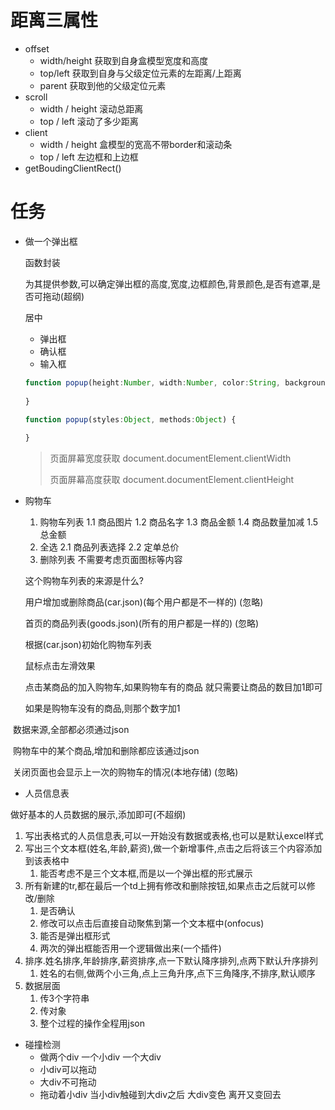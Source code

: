 # 距离三属性

+ offset
  + width/height   获取到自身盒模型宽度和高度
  + top/left  获取到自身与父级定位元素的左距离/上距离
  + parent 获取到他的父级定位元素
+ scroll
  + width / height 滚动总距离
  + top / left 滚动了多少距离
+ client
  + width / height 盒模型的宽高不带border和滚动条
  + top / left 左边框和上边框
+ getBoudingClientRect()

# 任务

+ 做一个弹出框

  函数封装

  为其提供参数,可以确定弹出框的高度,宽度,边框颜色,背景颜色,是否有遮罩,是否可拖动(超纲)

  居中

  + 弹出框
  + 确认框
  + 输入框

  ```TypeScript
  function popup(height:Number, width:Number, color:String, backgroundColor:String, havemask:Boolean, dragable:Boolean, type: string("alert")) {
      
  }
  
  function popup(styles:Object, methods:Object) {
      
  }
  ```

  > 页面屏幕宽度获取 document.documentElement.clientWidth
  >
  > 页面屏幕高度获取 document.documentElement.clientHeight

+ 购物车

  1. 购物车列表
         1.1 商品图片
         1.2 商品名字
         1.3 商品金额
         1.4 商品数量加减
         1.5 总金额
  2. 全选
         2.1 商品列表选择
         2.2 定单总价
  3. 删除列表
         不需要考虑页面图标等内容

  这个购物车列表的来源是什么?

  用户增加或删除商品(car.json)(每个用户都是不一样的) (忽略)

  首页的商品列表(goods.json)(所有的用户都是一样的)  (忽略)

  根据(car.json)初始化购物车列表

  鼠标点击左滑效果

  点击某商品的加入购物车,如果购物车有的商品 就只需要让商品的数目加1即可

  如果是购物车没有的商品,则那个数字加1



​		数据来源,全部都必须通过json

​		购物车中的某个商品,增加和删除都应该通过json



​		关闭页面也会显示上一次的购物车的情况(本地存储) (忽略)
​        

+ 人员信息表

做好基本的人员数据的展示,添加即可(不超纲)

1. 写出表格式的人员信息表,可以一开始没有数据或表格,也可以是默认excel样式
2. 写出三个文本框(姓名,年龄,薪资),做一个新增事件,点击之后将该三个内容添加到该表格中
   1. 能否考虑不是三个文本框,而是以一个弹出框的形式展示
3. 所有新建的tr,都在最后一个td上拥有修改和删除按钮,如果点击之后就可以修改/删除
   1. 是否确认
   2. 修改可以点击后直接自动聚焦到第一个文本框中(onfocus)
   3. 能否是弹出框形式
   4. 两次的弹出框能否用一个逻辑做出来(一个插件)
4. 排序.姓名排序,年龄排序,薪资排序,点一下默认降序排列,点两下默认升序排列
   1. 姓名的右侧,做两个小三角,点上三角升序,点下三角降序,不排序,默认顺序
5. 数据层面
   1. 传3个字符串
   2. 传对象
   3. 整个过程的操作全程用json

+ 碰撞检测
  + 做两个div 一个小div 一个大div
  + 小div可以拖动
  + 大div不可拖动
  + 拖动着小div 当小div触碰到大div之后 大div变色 离开又变回去